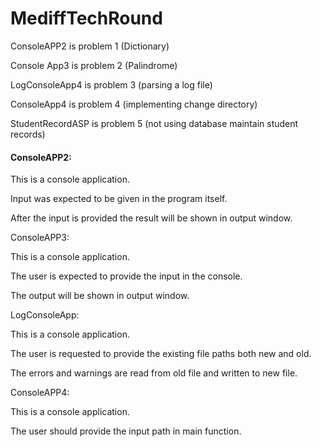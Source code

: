 # MediffTechRound
ConsoleAPP2 is problem 1 (Dictionary)

Console App3 is problem 2 (Palindrome)

LogConsoleApp4 is problem 3 (parsing a log file)

ConsoleApp4 is problem 4 (implementing change directory)

StudentRecordASP is problem 5 (not using database maintain student records)

<h4>ConsoleAPP2:</h4>

This is a console application.

Input was expected to be given in the program itself.

After the input is provided the result will be shown in output window.

ConsoleAPP3:

This is a console application.

The user is expected to provide the input in the console.

The output will be shown in output window.

LogConsoleApp:

This is a console application.

The user is requested to provide the existing file paths both new and old.

The errors and warnings are read from old file and written to new file.

ConsoleAPP4:

This is a console application.

The user should provide the input path in main function.
